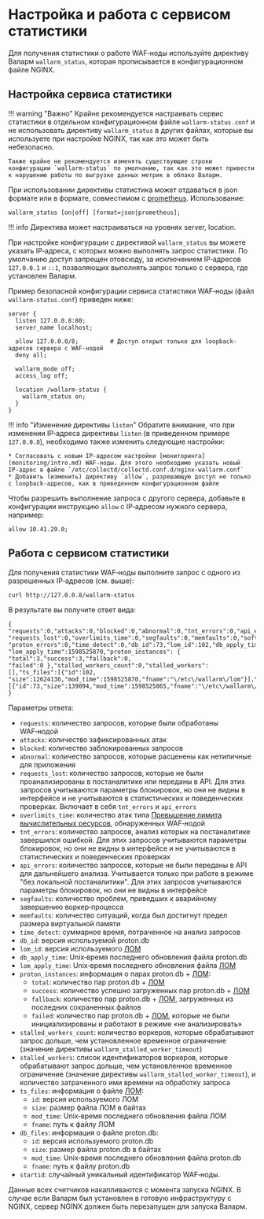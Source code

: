 [doc-configure-kubernetes]:     configure-kubernetes-ru.md

# Настройка и работа с сервисом статистики

Для получения статистики о работе WAF‑ноды используйте директиву Валарм `wallarm_status`, которая прописывается в конфигурационном файле NGINX.

## Настройка сервиса статистики

!!! warning "Важно"
    Крайне рекомендуется настраивать сервис статистики в отдельном конфигурационном файле `wallarm-status.conf` и не использовать директиву `wallarm_status` в других файлах, которые вы используете при настройке NGINX, так как это может быть небезопасно.
    
    Также крайне не рекомендуется изменять существующие строки конфигурации `wallarm-status` по умолчанию, так как это может привести к нарушению работы по выгрузке данных метрик в облако Валарм.

При использовании директивы статистика может отдаваться в json формате или в формате, совместимом с [prometheus](https://prometheus.io/).
Использование:
```
wallarm_status [on|off] [format=json|prometheus];
```

!!! info
    Директива может настраиваться на уровнях server, location.

При настройке конфигурации с директивой `wallarm_status` вы можете указать IP‑адреса, с которых можно выполнять запрос статистики. 
По умолчанию доступ запрещен отовсюду, за исключением IP‑адресов `127.0.0.1` и `::1`, позволяющих выполнять запрос только с сервера, где установлен Валарм. 

Пример безопасной конфигурации сервиса статистики WAF‑ноды (файл `wallarm-status.conf`) приведен ниже:

```
server {
  listen 127.0.0.8:80;
  server_name localhost;

  allow 127.0.0.0/8;         # Доступ открыт только для loopback-адресов сервера с WAF‑нодой 
  deny all;                  

  wallarm_mode off;
  access_log off;

  location /wallarm-status {
    wallarm_status on;
  }
}
```

!!! info "Изменение директивы `listen`"
    Обратите внимание, что при изменении IP‑адреса директивы `listen` (в приведенном примере `127.0.0.8`), необходимо также изменить следующие настройки:
    
    * Согласовать с новым IP‑адресом настройки [мониторинга](monitoring/intro.md) WAF‑ноды. Для этого необходимо указать новый IP‑адрес в файле `/etc/collectd/collectd.conf.d/nginx-wallarm.conf`
    * Добавить (изменить) директиву `allow`, разрешающую доступ не только с loopback-адресов, как в приведенном конфигурационном файле

Чтобы разрешить выполнение запроса с другого сервера, добавьте в конфигурации инструкцию `allow` с IP‑адресом нужного сервера, например: 

```
allow 10.41.29.0;
```

## Работа с сервисом статистики

Для получения статистики WAF‑ноды выполните запрос с одного из разрешенных IP‑адресов (см. выше):

``` bash
curl http://127.0.0.8/wallarm-status
```

В результате вы получите ответ вида:

```
{ "requests":0,"attacks":0,"blocked":0,"abnormal":0,"tnt_errors":0,"api_errors":0,
"requests_lost":0,"overlimits_time":0,"segfaults":0,"memfaults":0,"softmemfaults":0,
"proton_errors":0,"time_detect":0,"db_id":73,"lom_id":102,"db_apply_time":1598525865,
"lom_apply_time":1598525870,"proton_instances": { "total":3,"success":3,"fallback":0,
"failed":0 },"stalled_workers_count":0,"stalled_workers":[],"ts_files":[{"id":102,
"size":12624136,"mod_time":1598525870,"fname":"\/etc\/wallarm\/lom"}],"db_files":
[{"id":73,"size":139094,"mod_time":1598525865,"fname":"\/etc\/wallarm\/proton.db"}] }
```

Параметры ответа:

* `requests`: количество запросов, которые были обработаны WAF‑нодой
* `attacks`: количество зафиксированных атак
* `blocked`: количество заблокированных запросов
* `abnormal`: количество запросов, которые расценены как нетипичные для приложения
* `requests_lost`: количество запросов, которые не были проанализированы в постаналитике или переданы в API. Для этих запросов учитываются параметры блокировок, но они не видны в интерфейсе и не учитываются в статистических и поведенческих проверках. Включает в себя `tnt_errors` и `api_errors`
* `overlimits_time`: количество атак типа [Превышение лимита вычислительных ресурсов](../attacks-vulns-list.md#превышение-лимита-вычислительных-ресурсов), обнаруженных WAF‑нодой
* `tnt_errors`: количество запросов, анализ которых на постаналитике завершился ошибкой. Для этих запросов учитываются параметры блокировок, но они не видны в интерфейсе и не учитываются в статистических и поведенческих проверках
* `api_errors`: количество запросов, которые не были переданы в API для дальнейшего анализа. Учитывается только при работе в режиме "без локальной постаналитики". Для этих запросов учитываются параметры блокировок, но они не видны в интерфейсе
* `segfaults`: количество проблем, приведших к аварийному завершению воркер‑процесса
* `memfaults`: количество ситуаций, когда был достигнут предел размера виртуальной памяти
* `time_detect`: суммарное время, потраченное на анализ запросов
* `db_id`: версия используемой proton.db
* `lom_id`: версия используемого [ЛОМ](../glossary-ru.md#лом)
* `db_apply_time`: Unix‑время последнего обновления файла proton.db
* `lom_apply_time`: Unix‑время последнего обновления файла [ЛОМ](../glossary-ru.md#лом)
* `proton_instances`: информация о парах proton.db + [ЛОМ](../glossary-ru.md#лом):
    * `total`: количество пар proton.db + [ЛОМ](../glossary-ru.md#лом)
    * `success`: количество успешно загруженных пар proton.db + [ЛОМ](../glossary-ru.md#лом)
    * `fallback`: количество пар proton.db + [ЛОМ](../glossary-ru.md#лом), загруженных из последних сохраненных файлов
    * `failed`: количество пар proton.db + [ЛОМ](../glossary-ru.md#лом), которые не были инициализированы и работают в режиме «не анализировать»
* `stalled_workers_count`: количество воркеров, которые обрабатывают запрос дольше, чем установленное временное ограничение (значение директивы `wallarm_stalled_worker_timeout`)
* `stalled_workers`: список идентификаторов воркеров, которые обрабатывают запрос дольше, чем установленное временное ограничение (значение директивы `wallarm_stalled_worker_timeout`), и количество затраченного ими времени на обработку запроса
* `ts_files`: информация о файле [ЛОМ](../glossary-ru.md#лом):
    * `id`: версия используемого ЛОМ
    * `size`: размер файла ЛОМ в байтах
    * `mod_time`: Unix‑время последнего обновления файла ЛОМ
    * `fname`: путь к файлу ЛОМ
* `db_files`: информация о файле proton.db:
    * `id`: версия используемого proton.db
    * `size`: размер файла proton.db в байтах
    * `mod_time`: Unix‑время последнего обновления файла proton.db
    * `fname`: путь к файлу proton.db
* `startid`: случайный уникальный идентификатор WAF‑ноды.

Данные всех счетчиков накапливаются с момента запуска NGINX. В случае если Валарм был установлен в готовую инфраструктуру с NGINX, сервер NGINX должен быть перезапущен для запуска Валарм.
